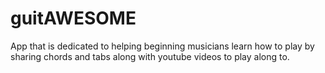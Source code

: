 # guitAWESOME
App that is dedicated to helping beginning musicians learn how to play by sharing chords and tabs along with youtube videos to play along to.

